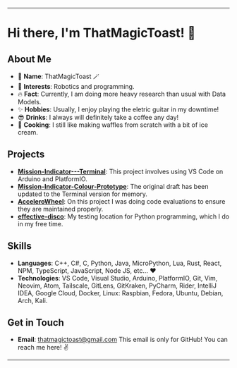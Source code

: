 
---

# Hi there, I'm ThatMagicToast! 👋

## About Me

- 🌟 **Name**: ThatMagicToast 🪄
- 👀 **Interests**: Robotics and programming. 
- 🔥 **Fact**: Currently, I am doing more heavy research than usual with Data Models.
- ✨ **Hobbies**: Usually, I enjoy playing the eletric guitar in my downtime!
- 😎 **Drinks**: I always will definitely take a coffee any day!
- 🧇 **Cooking**: I still like making waffles from scratch with a bit of ice cream.

## Projects

- [**Mission-Indicator---Terminal**](https://github.com/ThatMagicToast/Mission-Indicator---Terminal): This project involves using VS Code on Arduino and PlatformIO.
- [**Mission-Indicator-Colour-Prototype**](https://github.com/ThatMagicToast/Mission-Indicator-Colour-Prototype): The original draft has been updated to the Terminal version for memory.
- [**AcceleroWheel**](https://github.com/ThatMagicToast/AcceleroWheel): On this project I was doing code evaluations to ensure they are maintained properly.
- [**effective-disco**](https://github.com/ThatMagicToast/effective-disco): My testing location for Python programming, which I do in my free time.

## Skills

- **Languages**: C++, C#, C, Python, Java, MicroPython, Lua, Rust, React, NPM, TypeScript, JavaScript, Node JS, etc... ❤️
- **Technologies**: VS Code, Visual Studio, Arduino, PlatformIO, Git, Vim, Neovim, Atom, Tailscale, GitLens, GitKraken, PyCharm, Rider, IntelliJ IDEA, Google Cloud, Docker, Linux: Raspbian, Fedora, Ubuntu, Debian, Arch, Kali.

## Get in Touch

- **Email**: [thatmagictoast@gmail.com](mailto:thatmagictoast@gmail.com)
  This email is only for GitHub! You can reach me here! ✌️

<!---
ThatMagicToast/ThatMagicToast is a ✨ special ✨ repository because its `README.md` (this file) appears on your GitHub profile.
You can click the Preview link to take a look at your changes.
--->

---
